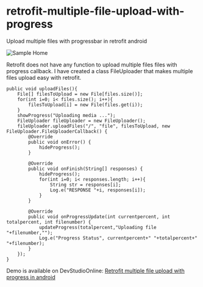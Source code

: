 # retrofit-multiple-file-upload-with-progress
Upload multiple files with progressbar in retrofit android


![Sample Home](https://raw.githubusercontent.com/sheetalkumar105/retrofit-multiple-file-upload-with-progress/master/sample.gif)


Retrofit does not have any function to upload multiple files files with progress callback. I have created a class  FileUploader that makes multiple files upload easy with retrofit.


    public void uploadFiles(){
        File[] filesToUpload = new File[files.size()];
        for(int i=0; i< files.size(); i++){
            filesToUpload[i] = new File(files.get(i));
        }
        showProgress("Uploading media ...");
        FileUploader fileUploader = new FileUploader();
        fileUploader.uploadFiles("/", "file", filesToUpload, new FileUploader.FileUploaderCallback() {
            @Override
            public void onError() {
                hideProgress();
            }

            @Override
            public void onFinish(String[] responses) {
                hideProgress();
                for(int i=0; i< responses.length; i++){
                    String str = responses[i];
                    Log.e("RESPONSE "+i, responses[i]);
                }
            }

            @Override
            public void onProgressUpdate(int currentpercent, int totalpercent, int filenumber) {
                updateProgress(totalpercent,"Uploading file "+filenumber,"");
                Log.e("Progress Status", currentpercent+" "+totalpercent+" "+filenumber);
            }
        });
    }


Demo is available on DevStudioOnline:
[Retrofit multiple file upload with progress in android](https://devstudioonline.com/article/retrofit-multiple-file-upload-with-progress-in-android)
